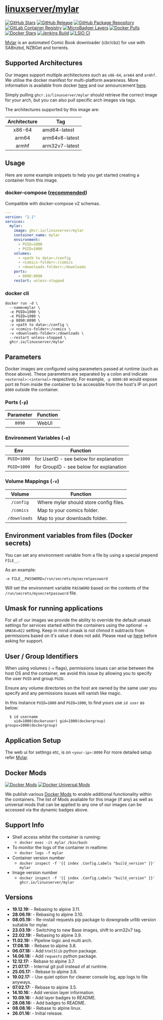 # [linuxserver/mylar](https://github.com/linuxserver/docker-mylar)

[![GitHub Stars](https://img.shields.io/github/stars/linuxserver/docker-mylar.svg?color=94398d&labelColor=555555&logoColor=ffffff&style=for-the-badge&logo=github)](https://github.com/linuxserver/docker-mylar)
[![GitHub Release](https://img.shields.io/github/release/linuxserver/docker-mylar.svg?color=94398d&labelColor=555555&logoColor=ffffff&style=for-the-badge&logo=github)](https://github.com/linuxserver/docker-mylar/releases)
[![GitHub Package Repository](https://img.shields.io/static/v1.svg?color=94398d&labelColor=555555&logoColor=ffffff&style=for-the-badge&label=linuxserver.io&message=GitHub%20Package&logo=github)](https://github.com/linuxserver/docker-mylar/packages)
[![GitLab Container Registry](https://img.shields.io/static/v1.svg?color=94398d&labelColor=555555&logoColor=ffffff&style=for-the-badge&label=linuxserver.io&message=GitLab%20Registry&logo=gitlab)](https://gitlab.com/linuxserver.io/docker-mylar/container_registry)
[![MicroBadger Layers](https://img.shields.io/microbadger/layers/linuxserver/mylar.svg?color=94398d&labelColor=555555&logoColor=ffffff&style=for-the-badge)](https://microbadger.com/images/linuxserver/mylar "Get your own version badge on microbadger.com")
[![Docker Pulls](https://img.shields.io/docker/pulls/linuxserver/mylar.svg?color=94398d&labelColor=555555&logoColor=ffffff&style=for-the-badge&label=pulls&logo=docker)](https://hub.docker.com/r/linuxserver/mylar)
[![Docker Stars](https://img.shields.io/docker/stars/linuxserver/mylar.svg?color=94398d&labelColor=555555&logoColor=ffffff&style=for-the-badge&label=stars&logo=docker)](https://hub.docker.com/r/linuxserver/mylar)
[![Jenkins Build](https://img.shields.io/jenkins/build?labelColor=555555&logoColor=ffffff&style=for-the-badge&jobUrl=https%3A%2F%2Fci.linuxserver.io%2Fjob%2FDocker-Pipeline-Builders%2Fjob%2Fdocker-mylar%2Fjob%2Fmaster%2F&logo=jenkins)](https://ci.linuxserver.io/job/Docker-Pipeline-Builders/job/docker-mylar/job/master/)
[![LSIO CI](https://img.shields.io/badge/dynamic/yaml?color=94398d&labelColor=555555&logoColor=ffffff&style=for-the-badge&label=CI&query=CI&url=https%3A%2F%2Fci-tests.linuxserver.io%2Flinuxserver%2Fmylar%2Flatest%2Fci-status.yml)](https://ci-tests.linuxserver.io/linuxserver/mylar/latest/index.html)

[Mylar](https://github.com/evilhero/mylar) is an automated Comic Book downloader (cbr/cbz) for use with SABnzbd, NZBGet and torrents.

## Supported Architectures

Our images support multiple architectures such as `x86-64`, `arm64` and `armhf`. We utilise the docker manifest for multi-platform awareness. More information is available from docker [here](https://github.com/docker/distribution/blob/master/docs/spec/manifest-v2-2.md#manifest-list) and our announcement [here](https://blog.linuxserver.io/2019/02/21/the-lsio-pipeline-project/).

Simply pulling `ghcr.io/linuxserver/mylar` should retrieve the correct image for your arch, but you can also pull specific arch images via tags.

The architectures supported by this image are:

| Architecture | Tag |
| :----: | --- |
| x86-64 | amd64-latest |
| arm64 | arm64v8-latest |
| armhf | arm32v7-latest |


## Usage

Here are some example snippets to help you get started creating a container from this image.

### docker-compose ([recommended](https://docs.linuxserver.io/general/docker-compose))

Compatible with docker-compose v2 schemas.

```yaml
---
version: "2.1"
services:
  mylar:
    image: ghcr.io/linuxserver/mylar
    container_name: mylar
    environment:
      - PUID=1000
      - PGID=1000
    volumes:
      - <path to data>:/config
      - <comics-folder>:/comics
      - <downloads-folder>:/downloads
    ports:
      - 8090:8090
    restart: unless-stopped
```

### docker cli

```
docker run -d \
  --name=mylar \
  -e PUID=1000 \
  -e PGID=1000 \
  -p 8090:8090 \
  -v <path to data>:/config \
  -v <comics-folder>:/comics \
  -v <downloads-folder>:/downloads \
  --restart unless-stopped \
  ghcr.io/linuxserver/mylar
```


## Parameters

Docker images are configured using parameters passed at runtime (such as those above). These parameters are separated by a colon and indicate `<external>:<internal>` respectively. For example, `-p 8080:80` would expose port `80` from inside the container to be accessible from the host's IP on port `8080` outside the container.

### Ports (`-p`)

| Parameter | Function |
| :----: | --- |
| `8090` | WebUI |


### Environment Variables (`-e`)

| Env | Function |
| :----: | --- |
| `PUID=1000` | for UserID - see below for explanation |
| `PGID=1000` | for GroupID - see below for explanation |

### Volume Mappings (`-v`)

| Volume | Function |
| :----: | --- |
| `/config` | Where mylar should store config files. |
| `/comics` | Map to your comics folder. |
| `/downloads` | Map to your downloads folder. |



## Environment variables from files (Docker secrets)

You can set any environment variable from a file by using a special prepend `FILE__`.

As an example:

```
-e FILE__PASSWORD=/run/secrets/mysecretpassword
```

Will set the environment variable `PASSWORD` based on the contents of the `/run/secrets/mysecretpassword` file.

## Umask for running applications

For all of our images we provide the ability to override the default umask settings for services started within the containers using the optional `-e UMASK=022` setting.
Keep in mind umask is not chmod it subtracts from permissions based on it's value it does not add. Please read up [here](https://en.wikipedia.org/wiki/Umask) before asking for support.


## User / Group Identifiers

When using volumes (`-v` flags), permissions issues can arise between the host OS and the container, we avoid this issue by allowing you to specify the user `PUID` and group `PGID`.

Ensure any volume directories on the host are owned by the same user you specify and any permissions issues will vanish like magic.

In this instance `PUID=1000` and `PGID=1000`, to find yours use `id user` as below:

```
  $ id username
    uid=1000(dockeruser) gid=1000(dockergroup) groups=1000(dockergroup)
```

## Application Setup

The web ui for settings etc, is on `<your-ip>:8090`
For more detailed setup refer [Mylar](https://github.com/evilhero/mylar).


## Docker Mods
[![Docker Mods](https://img.shields.io/badge/dynamic/yaml?color=94398d&labelColor=555555&logoColor=ffffff&style=for-the-badge&label=mylar&query=%24.mods%5B%27mylar%27%5D.mod_count&url=https%3A%2F%2Fraw.githubusercontent.com%2Flinuxserver%2Fdocker-mods%2Fmaster%2Fmod-list.yml)](https://mods.linuxserver.io/?mod=mylar "view available mods for this container.") [![Docker Universal Mods](https://img.shields.io/badge/dynamic/yaml?color=94398d&labelColor=555555&logoColor=ffffff&style=for-the-badge&label=universal&query=%24.mods%5B%27universal%27%5D.mod_count&url=https%3A%2F%2Fraw.githubusercontent.com%2Flinuxserver%2Fdocker-mods%2Fmaster%2Fmod-list.yml)](https://mods.linuxserver.io/?mod=universal "view available universal mods.")

We publish various [Docker Mods](https://github.com/linuxserver/docker-mods) to enable additional functionality within the containers. The list of Mods available for this image (if any) as well as universal mods that can be applied to any one of our images can be accessed via the dynamic badges above.


## Support Info

* Shell access whilst the container is running:
  * `docker exec -it mylar /bin/bash`
* To monitor the logs of the container in realtime:
  * `docker logs -f mylar`
* Container version number
  * `docker inspect -f '{{ index .Config.Labels "build_version" }}' mylar`
* Image version number
  * `docker inspect -f '{{ index .Config.Labels "build_version" }}' ghcr.io/linuxserver/mylar`

## Versions

* **19.12.19:** - Rebasing to alpine 3.11.
* **28.06.19:** - Rebasing to alpine 3.10.
* **08.05.19:** - Re-install requests pip package to downgrade urllib version suitable for mylar.
* **23.03.19:** - Switching to new Base images, shift to arm32v7 tag.
* **22.02.19:** - Rebasing to alpine 3.9.
* **11.02.19:** - Pipeline logic and multi arch.
* **17.08.18:** - Rebase to alpine 3.8.
* **06.07.18:** - Add `html5lib` python package.
* **14.06.18:** - Add `requests` python package.
* **12.12.17:** - Rebase to alpine 3.7.
* **21.07.17:** - Internal git pull instead of at runtime.
* **25.05.17:** - Rebase to alpine 3.6.
* **19.02.17:** - Use quiet option for cleaner console log, app logs to file anyways.
* **07.02.17:** - Rebase to alpine 3.5.
* **14.10.16:** - Add version layer information.
* **10.09.16:** - Add layer badges to README.
* **28.08.16:** - Add badges to README.
* **08.08.16:** - Rebase to alpine linux.
* **26.01.16:** - Initial release.
